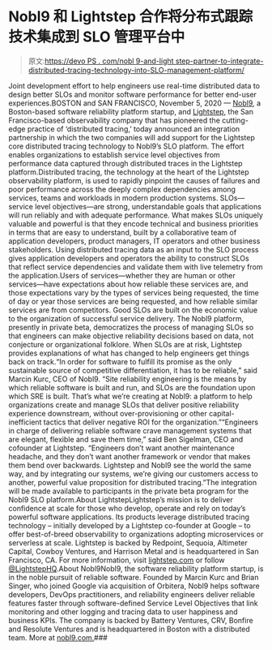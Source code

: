 # Nobl9 和 Lightstep 合作将分布式跟踪技术集成到 SLO 管理平台中

> 原文:[https://devo PS . com/nobl 9-and-light step-partner-to-integrate-distributed-tracing-technology-into-SLO-management-platform/](https://devops.com/nobl9-and-lightstep-partner-to-integrate-distributed-tracing-technology-into-slo-management-platform/)

Joint development effort to help engineers use real-time distributed data to design better SLOs and monitor software performance for better end-user experiences.BOSTON and SAN FRANCISCO, November 5, 2020 — [Nobl9](https://nobl9.com/), a Boston-based software reliability platform startup, and [Lightstep](https://lightstep.com/), the San Francisco-based observability company that has pioneered the cutting-edge practice of ‘distributed tracing,’ today announced an integration partnership in which the two companies will add support for the Lightstep core distributed tracing technology to Nobl9’s SLO platform. The effort enables organizations to establish service level objectives from performance data captured through distributed traces in the Lightstep platform.Distributed tracing, the technology at the heart of the Lightstep observability platform, is used to rapidly pinpoint the causes of failures and poor performance across the deeply complex dependencies among services, teams and workloads in modern production systems. SLOs—service level objectives—are strong, understandable goals that applications will run reliably and with adequate performance. What makes SLOs uniquely valuable and powerful is that they encode technical and business priorities in terms that are easy to understand, built by a collaborative team of application developers, product managers, IT operators and other business stakeholders. Using distributed tracing data as an input to the SLO process gives application developers and operators the ability to construct SLOs that reflect service dependencies and validate them with live telemetry from the application.Users of services—whether they are human or other services—have expectations about how reliable these services are, and those expectations vary by the types of services being requested, the time of day or year those services are being requested, and how reliable similar services are from competitors. Good SLOs are built on the economic value to the organization of successful service delivery. The Nobl9 platform, presently in private beta, democratizes the process of managing SLOs so that engineers can make objective reliability decisions based on data, not conjecture or organizational folklore. When SLOs are at risk, Lightstep provides explanations of what has changed to help engineers get things back on track.“In order for software to fulfill its promise as the only sustainable source of competitive differentiation, it has to be reliable,” said Marcin Kurc, CEO of Nobl9\. “Site reliability engineering is the means by which reliable software is built and run, and SLOs are the foundation upon which SRE is built. That’s what we’re creating at Nobl9: a platform to help organizations create and manage SLOs that deliver positive reliability experience downstream, without over-provisioning or other capital-inefficient tactics that deliver negative ROI for the organization.”“Engineers in charge of delivering reliable software crave management systems that are elegant, flexible and save them time,” said Ben Sigelman, CEO and cofounder at Lightstep. “Engineers don’t want another maintenance headache, and they don’t want another framework or vendor that makes them bend over backwards. Lightstep and Nobl9 see the world the same way, and by integrating our systems, we’re giving our customers access to another, powerful value proposition for distributed tracing.”The integration will be made available to participants in the private beta program for the Nobl9 SLO platform.About LightstepLightstep’s mission is to deliver confidence at scale for those who develop, operate and rely on today’s powerful software applications. Its products leverage distributed tracing technology – initially developed by a Lightstep co-founder at Google – to offer best-of-breed observability to organizations adopting microservices or serverless at scale. Lightstep is backed by Redpoint, Sequoia, Altimeter Capital, Cowboy Ventures, and Harrison Metal and is headquartered in San Francisco, CA. For more information, visit [lightstep.com](https://cts.businesswire.com/ct/CT?id=smartlink&url=https%3A%2F%2Flightstep.com&esheet=52300722&newsitemid=20201007005034&lan=en-US&anchor=https%3A%2F%2Flightstep.com&index=5&md5=b7d81bd01a2edfbd476e7b6e0d6f3919) or follow [@LightstepHQ](https://cts.businesswire.com/ct/CT?id=smartlink&url=https%3A%2F%2Ftwitter.com%2FLightstepHQ&esheet=52300722&newsitemid=20201007005034&lan=en-US&anchor=%40LightstepHQ&index=6&md5=5077aa67bdcbc7009258658a239c1692).About Nobl9Nobl9, the software reliability platform startup, is in the noble pursuit of reliable software. Founded by Marcin Kurc and Brian Singer, who joined Google via acquisition of Orbitera, Nobl9 helps software developers, DevOps practitioners, and reliability engineers deliver reliable features faster through software-defined Service Level Objectives that link monitoring and other logging and tracing data to user happiness and business KPIs. The company is backed by Battery Ventures, CRV, Bonfire and Resolute Ventures and is headquartered in Boston with a distributed team. More at [nobl9.com.](https://nobl9.com/)###